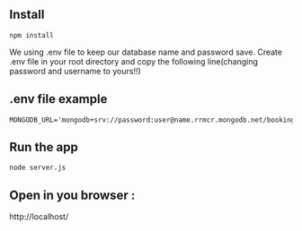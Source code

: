## Install

    npm install

We using .env file to keep our database name and password save.
Create .env file in your root directory and copy the following line(changing password and username to yours!!)

## .env file example

    MONGODB_URL='mongodb+srv://password:user@name.rrmcr.mongodb.net/bookingsDB'

## Run the app

    node server.js

## Open in you browser :

http://localhost/
